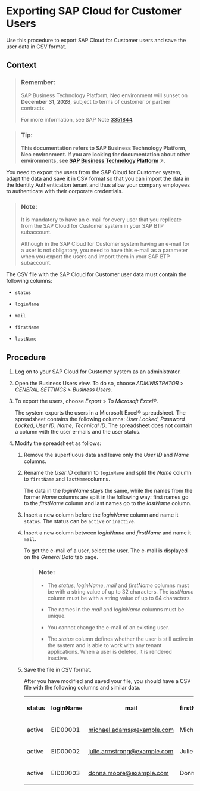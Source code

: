 <!-- loioc35dd7cab9ed4e98977d0685f0cb4b19 -->

# Exporting SAP Cloud for Customer Users

Use this procedure to export SAP Cloud for Customer users and save the user data in CSV format.



## Context

> ### Remember:  
> SAP Business Technology Platform, Neo environment will sunset on **December 31, 2028**, subject to terms of customer or partner contracts.
> 
> For more information, see SAP Note [3351844](https://me.sap.com/notes/3351844).

> ### Tip:  
> **This documentation refers to SAP Business Technology Platform, Neo environment. If you are looking for documentation about other environments, see [SAP Business Technology Platform](https://help.sap.com/viewer/65de2977205c403bbc107264b8eccf4b/Cloud/en-US/6a2c1ab5a31b4ed9a2ce17a5329e1dd8.html "SAP Business Technology Platform (SAP BTP) is an integrated offering comprised of the following technology portfolios: application development; process automation; integration; data, analytics, and enterprise planning; artificial intelligence. The platform offers users the ability to turn data into business value, compose end-to-end business processes, connect entire IT landscapes, and personalize, build and extend SAP applications. This reduces the overall total cost of ownership maintaining SAP landscapes and third-party software across end-to-end business processes.") :arrow_upper_right:.**

You need to export the users from the SAP Cloud for Customer system, adapt the data and save it in CSV format so that you can import the data in the Identity Authentication tenant and thus allow your company employees to authenticate with their corporate credentials.

> ### Note:  
> It is mandatory to have an e-mail for every user that you replicate from the SAP Cloud for Customer system in your SAP BTP subaccount.
> 
> Although in the SAP Cloud for Customer system having an e-mail for a user is not obligatory, you need to have this e-mail as a parameter when you export the users and import them in your SAP BTP subaccount.

The CSV file with the SAP Cloud for Customer user data must contain the following columns:

-   `status`

-   `loginName`
-   `mail`
-   `firstName`

-   `lastName`




## Procedure

1.  Log on to your SAP Cloud for Customer system as an administrator.

2.  Open the Business Users view. To do so, choose *ADMINISTRATOR* \> *GENERAL SETTINGS* \> *Business Users*.

3.  To export the users, choose *Export* \> *To Microsoft Excel®*.

    The system exports the users in a Microsoft Excel® spreadsheet. The spreadsheet contains the following columns: *User Locked*, *Password Locked*, *User ID*, *Name*, *Technical ID*. The spreadsheet does not contain a column with the user e-mails and the user status.

4.  Modify the spreadsheet as follows:

    1.  Remove the superfluous data and leave only the *User ID* and *Name* columns.

    2.  Rename the *User ID* column to `loginName` and split the *Name* column to `firstName` and `lastName`columns.

        The data in the *loginName* stays the same, while the names from the former *Name* columns are split in the following way: first names go to the *firstName* column and last names go to the *lastName* column.

    3.  Insert a new column before the *loginName* column and name it `status`. The status can be `active` or `inactive`.

    4.  Insert a new column between *loginName* and *firstName* and name it `mail`.

        To get the e-mail of a user, select the user. The e-mail is displayed on the *General Data* tab page.

        > ### Note:  
        > -   The *status*, *loginName*, *mail* and *firstName* columns must be with a string value of up to 32 characters. The *lastName* column must be with a string value of up to 64 characters.
        > 
        > -   The names in the *mail* and *loginName* columns must be unique.
        > 
        > -   You cannot change the e-mail of an existing user.
        > 
        > -   The *status* column defines whether the user is still active in the system and is able to work with any tenant applications. When a user is deleted, it is rendered inactive.

    5.  Save the file in CSV format.

        After you have modified and saved your file, you should have a CSV file with the following columns and similar data.


        <table>
        <tr>
        <th valign="top">

        status
        
        </th>
        <th valign="top">

        loginName
        
        </th>
        <th valign="top">

        mail
        
        </th>
        <th valign="top">

        firstName
        
        </th>
        <th valign="top">

        lastName
        
        </th>
        </tr>
        <tr>
        <td valign="top">
        
        active
        
        </td>
        <td valign="top">
        
        EID00001
        
        </td>
        <td valign="top">
        
        michael.adams@example.com
        
        </td>
        <td valign="top">
        
        Michael
        
        </td>
        <td valign="top">
        
        Adams
        
        </td>
        </tr>
        <tr>
        <td valign="top">
        
        active
        
        </td>
        <td valign="top">
        
        EID00002
        
        </td>
        <td valign="top">
        
        julie.armstrong@example.com
        
        </td>
        <td valign="top">
        
        Julie
        
        </td>
        <td valign="top">
        
        Armstrong
        
        </td>
        </tr>
        <tr>
        <td valign="top">
        
        active
        
        </td>
        <td valign="top">
        
        EID00003
        
        </td>
        <td valign="top">
        
        donna.moore@example.com
        
        </td>
        <td valign="top">
        
        Donna
        
        </td>
        <td valign="top">
        
        Moore
        
        </td>
        </tr>
        </table>
        


